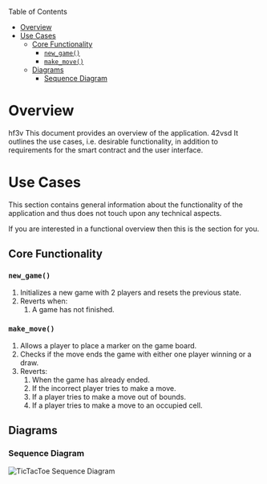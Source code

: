 Table of Contents
- [Overview](#overview)
- [Use Cases](#use-cases)
  - [Core Functionality](#core-functionality)
    - [`new_game()`](#new_game)
    - [`make_move()`](#make_move)
  - [Diagrams](#diagrams)
    - [Sequence Diagram](#sequence-diagram)

# Overview
hf3v
This document provides an overview of the application.
42vsd
It outlines the use cases, i.e. desirable functionality, in addition to requirements for the smart contract and the user interface.

# Use Cases

This section contains general information about the functionality of the application and thus does not touch upon any technical aspects.

If you are interested in a functional overview then this is the section for you.

## Core Functionality

### `new_game()`

1. Initializes a new game with 2 players and resets the previous state. 
2. Reverts when: 
   1. A game has not finished.

### `make_move()`

1. Allows a player to place a marker on the game board.
2. Checks if the move ends the game with either one player winning or a draw.
3. Reverts:
   1. When the game has already ended.
   2. If the incorrect player tries to make a move.
   3. If a player tries to make a move out of bounds.
   4. If a player tries to make a move to an occupied cell.

## Diagrams

### Sequence Diagram

![TicTacToe Sequence Diagram](../.docs/tictactoe-sequence-diagram.png)
